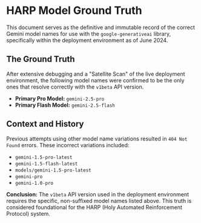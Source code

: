 # HARP Model Ground Truth

This document serves as the definitive and immutable record of the correct Gemini model names for use with the `google-generativeai` library, specifically within the deployment environment as of June 2024.

## The Ground Truth

After extensive debugging and a "Satellite Scan" of the live deployment environment, the following model names were confirmed to be the only ones that resolve correctly with the `v1beta` API version.

- **Primary Pro Model:** `gemini-2.5-pro`
- **Primary Flash Model:** `gemini-2.5-flash`

## Context and History

Previous attempts using other model name variations resulted in `404 Not Found` errors. These incorrect variations included:
- `gemini-1.5-pro-latest`
- `gemini-1.5-flash-latest`
- `models/gemini-1.5-pro-latest`
- `gemini-pro`
- `gemini-1.0-pro`

**Conclusion:** The `v1beta` API version used in the deployment environment requires the specific, non-suffixed model names listed above. This truth is considered foundational for the HARP (Holy Automated Reinforcement Protocol) system.
